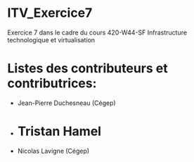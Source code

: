 # ITV_Exercice7

Exercice 7 dans le cadre du cours 420-W44-SF Infrastructure technologique et virtualisation

# Listes des contributeurs et contributrices:

- Jean-Pierre Duchesneau (Cégep)
  
- Tristan Hamel
  =======
- Nicolas Lavigne (Cégep)
